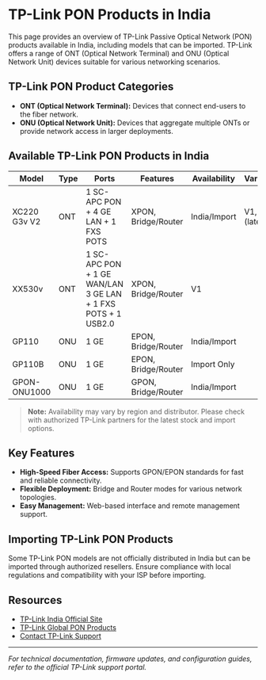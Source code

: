 # TP-Link PON Products in India

This page provides an overview of TP-Link Passive Optical Network (PON) products available in India, including models that can be imported. TP-Link offers a range of ONT (Optical Network Terminal) and ONU (Optical Network Unit) devices suitable for various networking scenarios.

## TP-Link PON Product Categories

- **ONT (Optical Network Terminal):** Devices that connect end-users to the fiber network.
- **ONU (Optical Network Unit):** Devices that aggregate multiple ONTs or provide network access in larger deployments.

## Available TP-Link PON Products in India

| Model         | Type | Ports | Features                | Availability   |   Variants   |
|---------------|------|-------|-------------------------|----------------|--------------|
| XC220 G3v V2       | ONT  | 1 SC-APC PON + 4 GE LAN + 1 FXS POTS  | XPON, Bridge/Router     | India/Import   | V1, V2 (latest)    |
| XX530v      | ONT  | 1 SC-APC PON + 1 GE WAN/LAN 3 GE LAN + 1 FXS POTS + 1 USB2.0  | XPON, Bridge/Router     | V1    |
| GP110         | ONU  | 1 GE  | EPON, Bridge/Router     | India/Import   |
| GP110B        | ONU  | 1 GE  | EPON, Bridge/Router     | Import Only    |
| GPON-ONU1000  | ONU  | 1 GE  | GPON, Bridge/Router     | India/Import   |

> **Note:** Availability may vary by region and distributor. Please check with authorized TP-Link partners for the latest stock and import options.

## Key Features

- **High-Speed Fiber Access:** Supports GPON/EPON standards for fast and reliable connectivity.
- **Flexible Deployment:** Bridge and Router modes for various network topologies.
- **Easy Management:** Web-based interface and remote management support.

## Importing TP-Link PON Products

Some TP-Link PON models are not officially distributed in India but can be imported through authorized resellers. Ensure compliance with local regulations and compatibility with your ISP before importing.

## Resources

- [TP-Link India Official Site](https://www.tp-link.com/in/)
- [TP-Link Global PON Products](https://www.tp-link.com/en/business-networking/pon/)
- [Contact TP-Link Support](https://www.tp-link.com/in/support/)

---

*For technical documentation, firmware updates, and configuration guides, refer to the official TP-Link support portal.*
